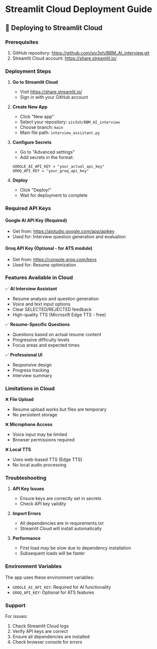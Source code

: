 # Streamlit Cloud Deployment Guide

## 🚀 Deploying to Streamlit Cloud

### Prerequisites
1. GitHub repository: https://github.com/siv3sh/BBM_AI_interview.git
2. Streamlit Cloud account: https://share.streamlit.io/

### Deployment Steps

1. **Go to Streamlit Cloud**
   - Visit https://share.streamlit.io/
   - Sign in with your GitHub account

2. **Create New App**
   - Click "New app"
   - Select your repository: `siv3sh/BBM_AI_interview`
   - Choose branch: `main`
   - Main file path: `interview_assistant.py`

3. **Configure Secrets**
   - Go to "Advanced settings"
   - Add secrets in the format:
   ```
   GOOGLE_AI_API_KEY = "your_actual_api_key"
   GROQ_API_KEY = "your_groq_api_key"
   ```

4. **Deploy**
   - Click "Deploy!"
   - Wait for deployment to complete

### Required API Keys

#### Google AI API Key (Required)
- Get from: https://aistudio.google.com/app/apikey
- Used for: Interview question generation and evaluation

#### Groq API Key (Optional - for ATS module)
- Get from: https://console.groq.com/keys
- Used for: Resume optimization

### Features Available in Cloud

✅ **AI Interview Assistant**
- Resume analysis and question generation
- Voice and text input options
- Clear SELECTED/REJECTED feedback
- High-quality TTS (Microsoft Edge TTS - free)

✅ **Resume-Specific Questions**
- Questions based on actual resume content
- Progressive difficulty levels
- Focus areas and expected times

✅ **Professional UI**
- Responsive design
- Progress tracking
- Interview summary

### Limitations in Cloud

❌ **File Upload**
- Resume upload works but files are temporary
- No persistent storage

❌ **Microphone Access**
- Voice input may be limited
- Browser permissions required

❌ **Local TTS**
- Uses web-based TTS (Edge TTS)
- No local audio processing

### Troubleshooting

1. **API Key Issues**
   - Ensure keys are correctly set in secrets
   - Check API key validity

2. **Import Errors**
   - All dependencies are in requirements.txt
   - Streamlit Cloud will install automatically

3. **Performance**
   - First load may be slow due to dependency installation
   - Subsequent loads will be faster

### Environment Variables

The app uses these environment variables:
- `GOOGLE_AI_API_KEY`: Required for AI functionality
- `GROQ_API_KEY`: Optional for ATS features

### Support

For issues:
1. Check Streamlit Cloud logs
2. Verify API keys are correct
3. Ensure all dependencies are installed
4. Check browser console for errors
